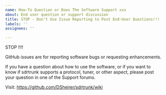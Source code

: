 ```yaml
---
name: How-To Question or Does The Software Support xxx
about: End user question or support discussion
title: STOP - Don't Use Issue Reporting to Post End-User Questions!!!
labels: ''
assignees: ''

---
```


STOP !!!!

GitHub issues are for reporting software bugs or requesting enhancements.

If you have a question about how to use the software, or if you want to know if sdrtrunk supports a protocol, tuner, or other aspect, please post your question in one of the Support forums.

Visit: https://github.com/DSheirer/sdrtrunk/wiki

